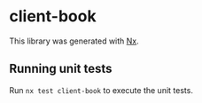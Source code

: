 # client-book

This library was generated with [Nx](https://nx.dev).

## Running unit tests

Run `nx test client-book` to execute the unit tests.
